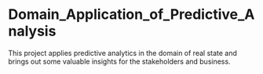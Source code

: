 # Domain_Application_of_Predictive_Analysis
This project applies predictive analytics in the domain of real state and brings out some valuable insights for the stakeholders and business.
